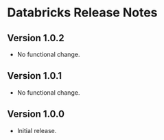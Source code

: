 # Databricks Release Notes

## Version 1.0.2

- No functional change.

## Version 1.0.1

- No functional change.

## Version 1.0.0

- Initial release.
